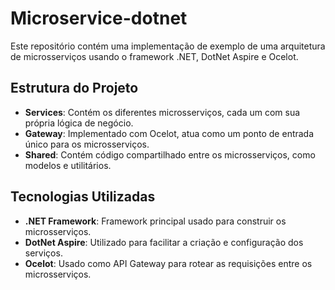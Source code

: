# Microservice-dotnet

Este repositório contém uma implementação de exemplo de uma arquitetura de microsserviços usando o framework .NET, DotNet Aspire e Ocelot.

## Estrutura do Projeto

- **Services**: Contém os diferentes microsserviços, cada um com sua própria lógica de negócio.
- **Gateway**: Implementado com Ocelot, atua como um ponto de entrada único para os microsserviços.
- **Shared**: Contém código compartilhado entre os microsserviços, como modelos e utilitários.

## Tecnologias Utilizadas

- **.NET Framework**: Framework principal usado para construir os microsserviços.
- **DotNet Aspire**: Utilizado para facilitar a criação e configuração dos serviços.
- **Ocelot**: Usado como API Gateway para rotear as requisições entre os microsserviços.
